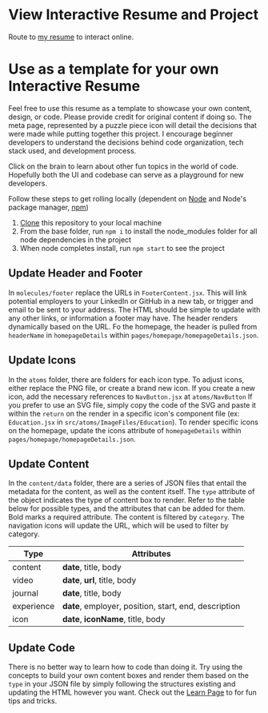 # View Interactive Resume and Project
Route to [my resume](https://imaybeniki.github.io/project-resume) to interact online.

# Use as a template for your own Interactive Resume

Feel free to use this resume as a template to showcase your own content, design, or code. Please provide credit for original content if doing so. The meta page, represented by a puzzle piece icon will detail the decisions that were made while putting together this project. I encourage beginner developers to understand the decisions behind code organization, tech stack used, and development process.

Click on the brain to learn about other fun topics in the world of code. Hopefully both the UI and codebase can serve as a playground for new developers.

Follow these steps to get rolling locally (dependent on [Node](https://nodejs.org/en/download/) and Node's package manager, [npm](https://www.npmjs.com/))

1. [Clone](https://docs.github.com/en/github/creating-cloning-and-archiving-repositories/cloning-a-repository) this repository to your local machine
2. From the base folder, run `npm i` to install the node_modules folder for all node dependencies in the project
3. When node completes install, run `npm start` to see the project 

## Update Header and Footer

In `molecules/footer` replace the URLs in `FooterContent.jsx`. This will link potential employers to your LinkedIn or GitHub in a new tab, or trigger and email to be sent to your address. The HTML should be simple to update with any other links, or information a footer may have. The header renders dynamically based on the URL. Fo the homepage, the header is pulled from `headerName` in `homepageDetails` within `pages/homepage/homepageDetails.json`. 

## Update Icons

In the `atoms` folder, there are folders for each icon type. To adjust icons, either replace the PNG file, or create a brand new icon. If you create a new icon, add the necessary references to `NavButton.jsx` at `atoms/NavButton` If you prefer to use an SVG file, simply copy the code of the SVG and paste it within the `return` on the render in a specific icon's component file (ex: `Education.jsx` in `src/atoms/ImageFiles/Education`). To render specific icons on the homepage, update the icons attribute of `homepageDetails` within `pages/homepage/homepageDetails.json`.

## Update Content

In the `content/data` folder, there are a series of JSON files that entail the metadata for the content, as well as the content itself. The `type` attribute of the object indicates the type of content box to render. Refer to the table below for possible types, and the attributes that can be added for them. Bold marks a required attribute. The content is filtered by `category`. The navigation icons will update the URL, which will be used to filter by category.

Type | Attributes
--- | --------
content | **date**, title, body
video | **date**, **url**, title, body
journal | **date**, title, body
experience | **date**, employer, position, start, end, description
icon | **date**, **iconName**, title, body

## Update Code

There is no better way to learn how to code than doing it. Try using the concepts to build your own content boxes and render them based on the `type` in your JSON file by simply following the structures existing and updating the HTML however you want. Check out the [Learn Page](https://imaybeniki.github.io/project-resume/learn) to for fun tips and tricks.

